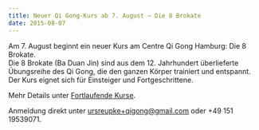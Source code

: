 ```yaml
---
title: Neuer Qi Gong-Kurs ab 7. August – Die 8 Brokate
date: 2015-08-07
---
```

Am 7. August beginnt ein neuer Kurs am Centre Qi Gong Hamburg: Die 8 Brokate.  
Die 8 Brokate (Ba Duan Jin) sind aus dem 12. Jahrhundert überlieferte Übungsreihe des Qi Gong, die den ganzen Körper trainiert und entspannt.
Der Kurs eignet sich für Einsteiger und Fortgeschrittene.

Mehr Details unter [Fortlaufende Kurse](/kurse).

Anmeldung direkt unter ursreupke+qigong@gmail.com oder +49 151 19539071.